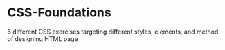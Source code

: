 # CSS-Foundations
6 different CSS exercises targeting different styles, elements, and method of designing HTML page